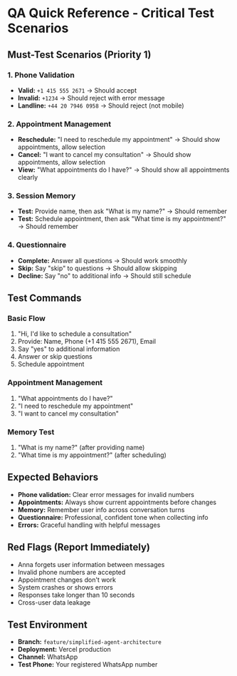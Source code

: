 # QA Quick Reference - Critical Test Scenarios

## Must-Test Scenarios (Priority 1)

### 1. Phone Validation
- **Valid:** `+1 415 555 2671` → Should accept
- **Invalid:** `+1234` → Should reject with error message
- **Landline:** `+44 20 7946 0958` → Should reject (not mobile)

### 2. Appointment Management
- **Reschedule:** "I need to reschedule my appointment" → Should show appointments, allow selection
- **Cancel:** "I want to cancel my consultation" → Should show appointments, allow selection
- **View:** "What appointments do I have?" → Should show all appointments clearly

### 3. Session Memory
- **Test:** Provide name, then ask "What is my name?" → Should remember
- **Test:** Schedule appointment, then ask "What time is my appointment?" → Should remember

### 4. Questionnaire
- **Complete:** Answer all questions → Should work smoothly
- **Skip:** Say "skip" to questions → Should allow skipping
- **Decline:** Say "no" to additional info → Should still schedule

## Test Commands

### Basic Flow
1. "Hi, I'd like to schedule a consultation"
2. Provide: Name, Phone (+1 415 555 2671), Email
3. Say "yes" to additional information
4. Answer or skip questions
5. Schedule appointment

### Appointment Management
1. "What appointments do I have?"
2. "I need to reschedule my appointment"
3. "I want to cancel my consultation"

### Memory Test
1. "What is my name?" (after providing name)
2. "What time is my appointment?" (after scheduling)

## Expected Behaviors

- **Phone validation:** Clear error messages for invalid numbers
- **Appointments:** Always show current appointments before changes
- **Memory:** Remember user info across conversation turns
- **Questionnaire:** Professional, confident tone when collecting info
- **Errors:** Graceful handling with helpful messages

## Red Flags (Report Immediately)

- Anna forgets user information between messages
- Invalid phone numbers are accepted
- Appointment changes don't work
- System crashes or shows errors
- Responses take longer than 10 seconds
- Cross-user data leakage

## Test Environment

- **Branch:** `feature/simplified-agent-architecture`
- **Deployment:** Vercel production
- **Channel:** WhatsApp
- **Test Phone:** Your registered WhatsApp number
